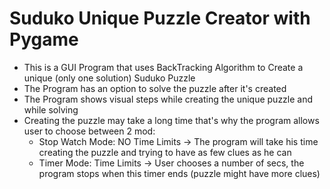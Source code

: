 # Suduko Unique Puzzle Creator with Pygame

* This is a GUI Program that uses BackTracking Algorithm to Create a unique (only one solution) Suduko Puzzle 
* The Program has an option to solve the puzzle after it's created
* The Program shows visual steps while creating the unique puzzle and while solving
* Creating the puzzle may take a long time that's why the program allows user to choose between 2 mod:
    * Stop Watch Mode: NO Time Limits -> The program will take his time creating the puzzle and trying to have as few clues as he can
    * Timer Mode: Time Limits -> User chooses a number of secs, the program stops when this timer ends (puzzle might have more clues)
    
